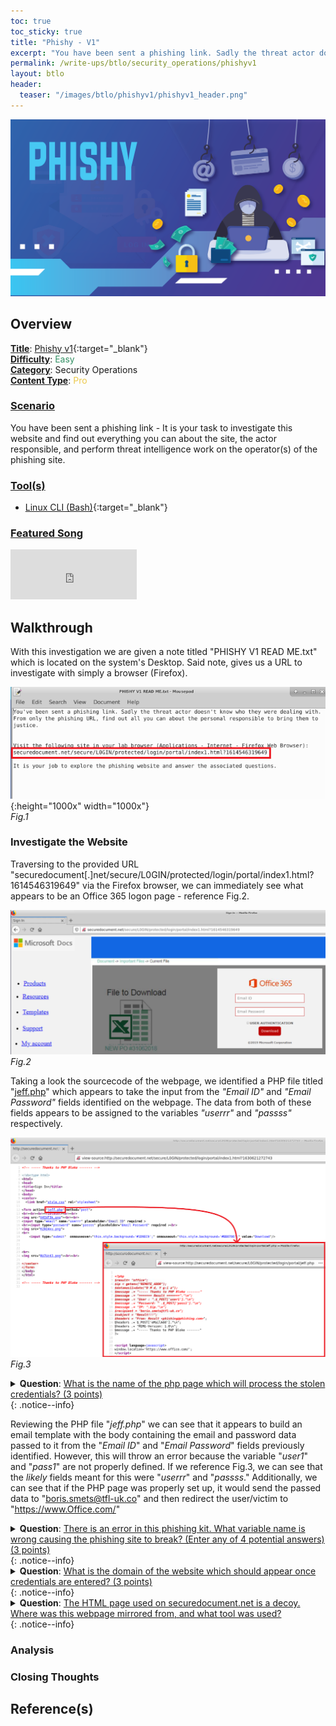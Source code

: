 ```yaml
---
toc: true
toc_sticky: true
title: "Phishy - V1"
excerpt: "You have been sent a phishing link. Sadly the threat actor doesn't know who they were dealing with. From only one phishing link find out all you can about the person responsible and bring them to justice."
permalink: /write-ups/btlo/security_operations/phishyv1
layout: btlo
header:
  teaser: "/images/btlo/phishyv1/phishyv1_header.png"
---
```

![](/images/btlo/phishyv1/phishyv1_header.png)
## **Overview**
<ins>**Title**</ins>: [Phishy v1](https://blueteamlabs.online/home/investigation/4){:target="_blank"}<br /><ins>**Difficulty**</ins>: <span style="color:#349165">Easy</span><br /><ins>**Category**</ins>: Security Operations<br /><ins>**Content Type**</ins>: <span style="color:#ecc94b">Pro</span>

### <ins>Scenario</ins>
You have been sent a phishing link - It is your task to investigate this website and find out everything you can about the site, the actor responsible, and perform threat intelligence work on the operator(s) of the phishing site.



### <ins>Tool(s)</ins>
 - [Linux CLI (Bash)](https://www.gnu.org/software/bash/manual/bash.html){:target="_blank"}


### <ins>Featured Song</ins>

<iframe src="https://open.spotify.com/embed/track/6Hj9jySrnFppAI0sEMCZpJ" width="40%" height="80" frameBorder="0" allowtransparency="true" allow="encrypted-media"></iframe>

## Walkthrough

With this investigation we are given a note titled "PHISHY V1 READ ME.txt" which is located on the system's Desktop. Said note, gives us a URL to investigate with simply a browser (Firefox). 

![](/images/btlo/phishyv1/phishy_walkthrough.png){:height="1000x" width="1000x"}<br />
<i>Fig.1</i>

### Investigate the Website 

Traversing to the provided URL "securedocument[.]net/secure/L0GIN/protected/login/portal/index1.html?1614546319649" via the Firefox browser, we can immediately see what appears to be an Office 365 logon page - reference Fig.2. 

![](/images/btlo/phishyv1/phishy_webpage.PNG)<br />
<i>Fig.2</i>

Taking a look the sourcecode of the webpage, we identified a PHP file titled "<ins>jeff.php</ins>" which appears to take the input from the <i>"Email ID"</i> and <i>"Email Password"</i> fields identified on the webpage. The data from both of these fields appears to be assigned to the variables <i>"userrr"</i> and <i>"passss"</i> respectively. 

![](/images/btlo/phishyv1/phishy_answer3.png)<br />
<i>Fig.3</i>
<details>
  <summary><B>Question</B>: <u>What is the name of the php page which will process the stolen credentials? (3 points)</u></summary>
  <i>jeff.php</i>
</details>
{: .notice--info}

Reviewing the PHP file "<i>jeff.php</i>" we can see that it appears to build an email template with the body containing the email and password data passed to it from the "<i>Email ID</i>" and "<i>Email Password</i>" fields previously identified. However, this will throw an error because the variable "<i>user1</i>" and "<i>pass1</i>" are not properly defined. If we reference Fig.3, we can see that the <i>likely</i> fields meant for this were "<i>userrr</i>" and "<i>passss</i>." Additionally, we can see that if the PHP page was properly set up, it would send the passed data to "<ins>boris.smets@tfl-uk.co</ins>" and then redirect the user/victim to "<ins>https://www.Office.com/</ins>"
<details>
  <summary><B>Question</B>: <u>There is an error in this phishing kit. What variable name is wrong causing the phishing site to break? (Enter any of 4 potential answers) (3 points)</u></summary>
  <i>user1</i>
</details>
{: .notice--info}
<details>
  <summary><B>Question</B>: <u>What is the domain of the website which should appear once credentials are entered? (3 points)</u></summary>
  <i>Office.com</i>
</details>
{: .notice--info}

<details>
  <summary><B>Question</B>: <u>The HTML page used on securedocument.net is a decoy. Where was this webpage mirrored from, and what tool was used?</u></summary>
  <i>61.221.12.26/cgi-sys/defaultwebpage.cgi, HTTrack</i>
</details>
{: .notice--info}

### Analysis
### Closing Thoughts

## Reference(s)
